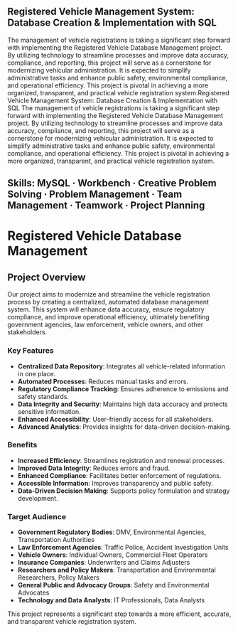 ## Registered Vehicle Management System: Database Creation & Implementation with SQL
The management of vehicle registrations is taking a significant step forward with implementing
the Registered Vehicle Database Management project. By utilizing technology to streamline processes and improve data accuracy, compliance, and reporting, this project will serve as a cornerstone for modernizing vehicular administration. It is expected to simplify administrative tasks and enhance public safety, environmental compliance, and operational efficiency. This project is pivotal in achieving a more organized, transparent, and practical vehicle registration 
system.Registered Vehicle Management System: Database Creation & Implementation with SQL The management of vehicle registrations is taking a significant step forward with implementing the Registered Vehicle Database Management project. By utilizing technology to streamline processes and improve data accuracy, compliance, and reporting, this project will serve as a cornerstone for modernizing vehicular administration. It is expected to simplify administrative tasks and enhance public safety, environmental compliance, and operational efficiency. This project is pivotal in achieving a more organized, transparent, and practical vehicle registration system.
## Skills: MySQL · Workbench · Creative Problem Solving · Problem Management · Team Management · Teamwork · Project Planning

# Registered Vehicle Database Management

## Project Overview
Our project aims to modernize and streamline the vehicle registration process by creating a centralized, automated database management system. This system will enhance data accuracy, ensure regulatory compliance, and improve operational efficiency, ultimately benefiting government agencies, law enforcement, vehicle owners, and other stakeholders.

### Key Features
- **Centralized Data Repository**: Integrates all vehicle-related information in one place.
- **Automated Processes**: Reduces manual tasks and errors.
- **Regulatory Compliance Tracking**: Ensures adherence to emissions and safety standards.
- **Data Integrity and Security**: Maintains high data accuracy and protects sensitive information.
- **Enhanced Accessibility**: User-friendly access for all stakeholders.
- **Advanced Analytics**: Provides insights for data-driven decision-making.

### Benefits
- **Increased Efficiency**: Streamlines registration and renewal processes.
- **Improved Data Integrity**: Reduces errors and fraud.
- **Enhanced Compliance**: Facilitates better enforcement of regulations.
- **Accessible Information**: Improves transparency and public safety.
- **Data-Driven Decision Making**: Supports policy formulation and strategy development.

### Target Audience
- **Government Regulatory Bodies**: DMV, Environmental Agencies, Transportation Authorities
- **Law Enforcement Agencies**: Traffic Police, Accident Investigation Units
- **Vehicle Owners**: Individual Owners, Commercial Fleet Operators
- **Insurance Companies**: Underwriters and Claims Adjusters
- **Researchers and Policy Makers**: Transportation and Environmental Researchers, Policy Makers
- **General Public and Advocacy Groups**: Safety and Environmental Advocates
- **Technology and Data Analysts**: IT Professionals, Data Analysts

This project represents a significant step towards a more efficient, accurate, and transparent vehicle registration system.
